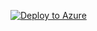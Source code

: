[![Deploy to Azure](https://aka.ms/deploytoazurebutton)](https://portal.azure.com/#create/Microsoft.Template/uri/https%3A%2F%2Fraw.githubusercontent.com%2Famk-cgill%2Farm-templates%2Fmaster%2F01-Key-Vault-InsertSecret%2Fazuredeploy.json)